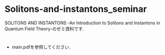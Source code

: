 # Solitons-and-instantons_seminar
SOLITONS AND INSTANTONS -An Introduction to Solitons and Instantons in Quantum Field Theory-のゼミ資料です.

# 
- main.pdfを参照してください.
